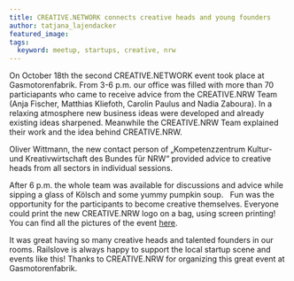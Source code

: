 ```yaml
---
title: CREATIVE.NETWORK connects creative heads and young founders
author: tatjana_lajendacker
featured_image:
tags:
  keyword: meetup, startups, creative, nrw
---
```


On October 18th the second CREATIVE.NETWORK event took place at Gasmotorenfabrik.
From 3-6 p.m. our office was filled with more than 70 particiapants who came to receive advice from the CREATIVE.NRW Team (Anja Fischer, Matthias Kliefoth, Carolin Paulus and Nadia Zaboura). In a relaxing atmosphere new business ideas were developed and already existing ideas sharpened. Meanwhile the CREATIVE.NRW Team explained their work and the idea behind CREATIVE.NRW.

Oliver Wittmann,  the new contact person of „Kompetenzzentrum Kultur- und Kreativwirtschaft des Bundes für NRW“ provided advice to creative heads from all sectors in individual sessions.

After 6 p.m. the whole team was available for discussions and advice while sipping a glass of Kölsch and some yummy pumpkin soup.  
Fun was the opportunity for the participants to become creative themselves. Everyone could print the new CREATIVE.NRW logo on a bag, using screen printing! You can find all the pictures of the event [here](https://www.facebook.com/media/set/?set=a.10151107436491915.437545.239105926914&type=3).

It was great having so many creative heads and talented founders in our rooms. Railslove is always happy to support the local startup scene and events like this! Thanks to CREATIVE.NRW for organizing this great event at Gasmotorenfabrik.
